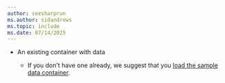 ```yaml
---
author: seesharprun
ms.author: sidandrews
ms.topic: include
ms.date: 07/14/2025
---
```


- An existing container with data

  - If you don't have one already, we suggest that you [load the sample data container](../quickstart-portal.md#load-sample-data).
